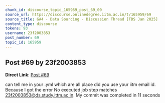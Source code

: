 ```yaml
---
chunk_id: discourse_topic_165959_post_69_00
source_url: https://discourse.onlinedegree.iitm.ac.in/t/165959/69
source_title: GA4 - Data Sourcing - Discussion Thread [TDS Jan 2025]
content_type: discourse
tokens: 93
username: 23f2003853
post_number: 69
topic_id: 165959
---
```


## Post #69 by 23f2003853

**Direct Link**: [Post #69](https://discourse.onlinedegree.iitm.ac.in/t/165959/69)

can tell me in your .yml which are all place did you use your iitm email id. Because I got the error No executed job step matches 23f2003853@ds.study.ittm.ac.in. My commit was completed in 11 seconds
